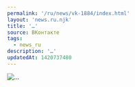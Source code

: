 ```yaml
---
permalink: '/ru/news/vk-1884/index.html'
layout: 'news.ru.njk'
title: '…'
source: ВКонтакте
tags:
  - news_ru
description: '…'
updatedAt: 1420737480
---
```

![…](https://sun9-71.userapi.com/impf/c623231/v623231282/10caf/jKUJs4zW4jU.jpg?size=1280x720&quality=96&sign=130c0f3a26c4401c9c4b3b57fd30d2f6&c_uniq_tag=rHm-yIVhWbJyJjKI5X3emdg6-Orl1oYE0o9OLrLe-I8&type=album)

[](https://vk.com/chgkvsu)
